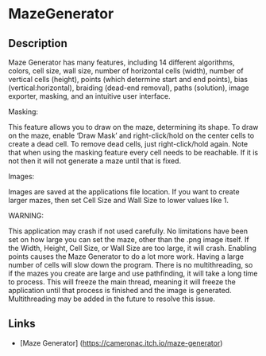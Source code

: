 # MazeGenerator

## Description
Maze Generator has many features, including 14 different algorithms, colors, cell size, wall size, number of horizontal cells (width), number of vertical cells (height), points (which determine start and end points), bias (vertical:horizontal), braiding (dead-end removal), paths (solution), image exporter, masking, and an intuitive user interface.

Masking:

This feature allows you to draw on the maze, determining its shape. To draw on the maze, enable ‘Draw Mask’ and right-click/hold on the center cells to create a dead cell. To remove dead cells, just right-click/hold again. Note that when using the masking feature every cell needs to be reachable. If it is not then it will not generate a maze until that is fixed. 

Images:

Images are saved at the applications file location. If you want to create larger mazes, then set Cell Size and Wall Size to lower values like 1. 

WARNING: 

This application may crash if not used carefully. No limitations have been set on how large you can set the maze, other than the .png image itself. If the Width, Height, Cell Size, or Wall Size are too large, it will crash. Enabling points causes the Maze Generator to do a lot more work. Having a large number of cells will slow down the program. There is no multithreading, so if the mazes you create are large and use pathfinding, it will take a long time to process. This will freeze the main thread, meaning it will freeze the application until that process is finished and the image is generated. Multithreading may be added in the future to resolve this issue.

## Links
* [Maze Generator] (https://cameronac.itch.io/maze-generator)
